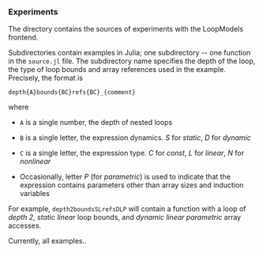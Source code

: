 
### Experiments

The directory contains the sources of experiments with the LoopModels frontend.

Subdirectories contain examples in Julia; one subdirectory -- one function in the `source.jl` file. The subdirectory name specifies the depth of the loop, the type of loop bounds and array references used in the example. Precisely, the format is

`depth{A}bounds{BC}refs{BC}_{comment}`

where 
    
- `A` is a single number, the depth of nested loops

- `B` is a single letter, the expression dynamics. *S* for *static*, *D* for *dynamic*

- `C` is a single letter, the expression type. *C* for *const*, *L* for *linear*, *N* for *nonlinear*

- Occasionally, letter *P* (for *parametric*) is used to indicate that the expression contains parameters other than array sizes and induction variables 

For example, `depth2boundsSLrefsDLP` will contain a function with a loop of *depth 2*, *static linear* loop bounds, and *dynamic linear parametric* array accesses.

Currently, all examples..
